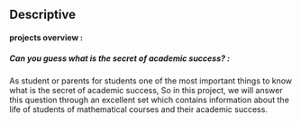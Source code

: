 ## Descriptive
#### projects overview : 

##### Can you guess what is the secret of academic success? : 
As student or parents for students one of the most important things to know what is the secret of academic success, So in this project, we will answer this question through an excellent set which contains information about the life of students of mathematical courses and their academic success.

